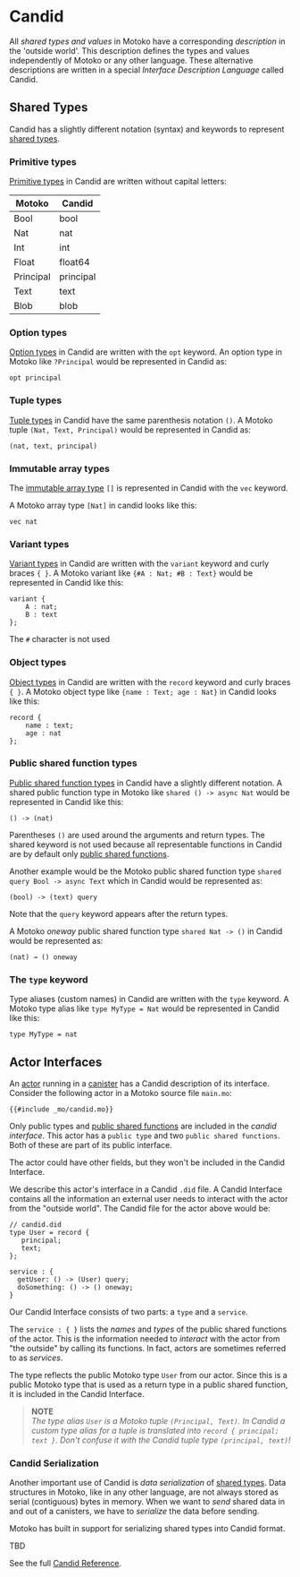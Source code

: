 # Candid
All *shared types and values* in Motoko have a corresponding *description* in the 'outside world'. This description defines the types and values independently of Motoko or any other language. These alternative descriptions are written in a special *Interface Description Language* called Candid.  

## Shared Types
Candid has a slightly different notation (syntax) and keywords to represent [shared types](/internet-computer-programming-concepts/async-data/shared-types.html). 

### Primitive types
[Primitive types](/internet-computer-programming-concepts/async-data/shared-types.html#shared-primitive-types) in Candid are written without capital letters:  

| Motoko | Candid |
|---|---|
| Bool | bool | 
| Nat | nat | 
| Int | int |
| Float | float64 |
| Principal | principal | 
| Text | text |
| Blob | blob |  

### Option types
[Option types](/internet-computer-programming-concepts/async-data/shared-types.html#shared-option-types) in Candid are written with the `opt` keyword. An option type in Motoko like `?Principal` would be represented in Candid as:
```candid
opt principal
```

### Tuple types
[Tuple types](/internet-computer-programming-concepts/async-data/shared-types.html#shared-tuple-types) in Candid have the same parenthesis notation `()`. A Motoko tuple `(Nat, Text, Principal)` would be represented in Candid as:
```candid
(nat, text, principal)
```

### Immutable array types
The [immutable array type](/internet-computer-programming-concepts/async-data/shared-types.html#shared-immutable-array-types) `[]` is represented in Candid with the `vec` keyword. 

A Motoko array type `[Nat]` in candid looks like this:
```candid
vec nat
```

### Variant types
[Variant types](/internet-computer-programming-concepts/async-data/shared-types.html#shared-variant-types) in Candid are written with the `variant` keyword and curly braces `{ }`. A Motoko variant like `{#A : Nat; #B : Text}` would be represented in Candid like this:
```candid
variant { 
    A : nat; 
    B : text 
};
```
The `#` character is not used

### Object types
[Object types](/internet-computer-programming-concepts/async-data/shared-types.html#shared-object-types) in Candid are written with the `record` keyword and curly braces `{ }`. A Motoko object type like `{name : Text; age : Nat}` in Candid looks like this:
```candid
record { 
    name : text;
    age : nat
};
```

### Public shared function types
[Public shared function types](/internet-computer-programming-concepts/async-data/shared-types.html#shared-function-types) in Candid have a slightly different notation. A shared public function type in Motoko like `shared () -> async Nat` would be represented in Candid like this:
```candid
() -> (nat)
```

Parentheses `()` are used around the arguments and return types. The shared keyword is not used because all representable functions in Candid are by default only [public shared functions](/internet-computer-programming-concepts/actors.html#public-shared-functions-in-actors). 

Another example would be the Motoko public shared function type `shared query Bool -> async Text` which in Candid would be represented as:
```candid
(bool) -> (text) query
```

Note that the `query` keyword appears after the return types. 

A Motoko *oneway* public shared function type `shared Nat -> ()` in Candid would be represented as:
```candid
(nat) → () oneway
```

### The `type` keyword
Type aliases (custom names) in Candid are written with the `type` keyword. A Motoko type alias like `type MyType = Nat` would be represented in Candid like this:
```candid
type MyType = nat
```




## Actor Interfaces
An [actor](/internet-computer-programming-concepts/actors.html) running in a [canister](/internet-computer-programming-concepts/actor-to-canister.html) has a Candid description of its interface. Consider the following actor in a Motoko source file `main.mo`:

```motoko
{{#include _mo/candid.mo}}
``` 

Only public types and [public shared functions](/internet-computer-programming-concepts/actors.html#public-shared-functions-in-actors) are included in the *candid interface*. This actor has a `public type` and two `public shared functions`. Both of these are part of its public interface. 

The actor could have other fields, but they won't be included in the Candid Interface. 

We describe this actor's interface in a Candid `.did` file. A Candid Interface contains all the information an external user needs to interact with the actor from the "outside world". The Candid file for the actor above would be:

```candid
// candid.did
type User = record {
   principal;
   text;
};
 
service : {
  getUser: () -> (User) query;
  doSomething: () -> () oneway;
}
``` 

Our Candid Interface consists of two parts: a `type` and a `service`.

The `service : { }` lists the *names* and *types* of the public shared functions of the actor. This is the information needed to *interact* with the actor from "the outside" by calling its functions. In fact, actors are sometimes referred to as *services*. 

The type reflects the public Motoko type `User` from our actor. Since this is a public Motoko type that is used as a return type in a public shared function, it is included in the Candid Interface.

> **NOTE**  
> *The type alias `User` is a Motoko tuple `(Principal, Text)`. In Candid a custom type alias for a tuple is translated into `record { principal; text }`. Don't confuse it with the Candid tuple type `(principal, text)`!*


### Candid Serialization
Another important use of Candid is *data serialization* of [shared types](/internet-computer-programming-concepts/async-data/shared-types.html). Data structures in Motoko, like in any other language, are not always stored as serial (contiguous) bytes in memory. When we want to *send* shared data in and out of a canisters, we have to *serialize* the data before sending. 

Motoko has built in support for serializing shared types into Candid format. 

TBD

See the full [Candid Reference](https://internetcomputer.org/docs/current/references/candid-ref).